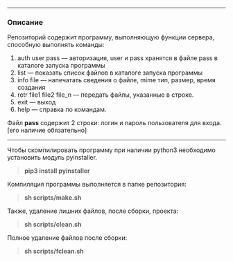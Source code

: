 ***
### Описание
Репозиторий содержит программу, выполняющую функции сервера, способную выполнять команды:
1. auth user pass — авторизация, user и pass хранятся в файле pass в каталоге запуска
программы
2. list — показать список файлов в каталоге запуска программы
3. info file — напечатать сведения о файле, mime тип, размер, время создания
4. retr file1 file2 file_n — передать файлы, указанные в строке.
5. exit — выход
6. help — справка по командам.

Файл **pass** содержит 2 строки: логин и пароль пользователя для входа. [его наличие обязательно]

---

Чтобы скомпилировать программу при наличии python3 необходимо установить модуль pyinstaller.
> **pip3 install pyinstaller**

Компиляция программы выполняется в папке репозитория:
> **sh scripts/make.sh**

Также, удаление лишних файлов, после сборки, проекта:
> **sh scripts/clean.sh**

Полное удаление файлов после сборки:
> **sh scripts/fclean.sh**
